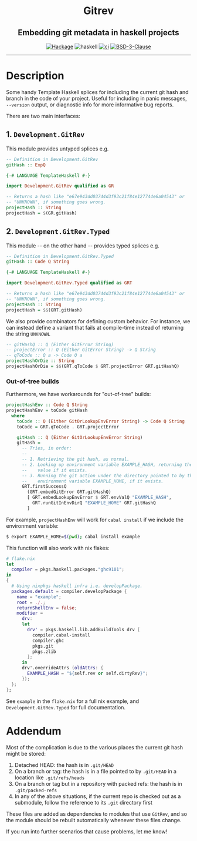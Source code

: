 <div align="center">

# Gitrev

## Embedding git metadata in haskell projects

[![Hackage](https://img.shields.io/hackage/v/gitrev)](https://hackage.haskell.org/package/gitrev)
![haskell](https://img.shields.io/static/v1?label=&message=9.0%20-%209.12&logo=haskell&logoColor=655889&labelColor=2f353e&color=655889)
[![ci](http://img.shields.io/github/actions/workflow/status/tbidne/gitrev/ci.yaml?branch=main)](https://github.com/tbidne/gitrev/actions/workflows/ci.yaml)
[![BSD-3-Clause](https://img.shields.io/github/license/tbidne/gitrev?color=blue)](https://opensource.org/licenses/BSD-3-Clause)

</div>

---

# Description

Some handy Template Haskell splices for including the current git hash and branch in the code of your project. Useful for including in panic messages, `--version` output, or diagnostic info for more informative bug reports.

There are two main interfaces:

## 1. `Development.GitRev`

This module provides untyped splices e.g.

```haskell
-- Definition in Development.GitRev
gitHash :: ExpQ
```

```haskell
{-# LANGUAGE TemplateHaskell #-}

import Development.GitRev qualified as GR

-- Returns a hash like "e67e943dd03744d3f93c21f84e127744e6a04543" or
-- "UNKNOWN", if something goes wrong.
projectHash :: String
projectHash = $(GR.gitHash)
```

## 2. `Development.GitRev.Typed`

This module -- on the other hand -- provides typed splices e.g.

```haskell
-- Definition in Development.GitRev.Typed
gitHash :: Code Q String
```

```haskell
{-# LANGUAGE TemplateHaskell #-}

import Development.GitRev.Typed qualified as GRT

-- Returns a hash like "e67e943dd03744d3f93c21f84e127744e6a04543" or
-- "UNKNOWN", if something goes wrong.
projectHash :: String
projectHash = $$(GRT.gitHash)
```

We also provide combinators for defining custom behavior. For instance, we can instead define a variant that fails at compile-time instead of returning the string `UNKNOWN`.

```haskell
-- gitHashQ :: Q (Either GitError String)
-- projectError :: Q (Either GitError String) -> Q String
-- qToCode :: Q a -> Code Q a
projectHashOrDie :: String
projectHashOrDie = $$(GRT.qToCode $ GRT.projectError GRT.gitHashQ)
```

### Out-of-tree builds

Furthermore, we have workarounds for "out-of-tree" builds:

```haskell
projectHashEnv :: Code Q String
projectHashEnv = toCode gitHash
  where
    toCode :: Q (Either GitOrLookupEnvError String) -> Code Q String
    toCode = GRT.qToCode . GRT.projectError

    gitHash :: Q (Either GitOrLookupEnvError String)
    gitHash =
      -- Tries, in order:
      --
      -- 1. Retrieving the git hash, as normal.
      -- 2. Looking up environment variable EXAMPLE_HASH, returning the
      --    value if it exists.
      -- 3. Running the git action under the directory pointed to by the
      --    environment variable EXAMPLE_HOME, if it exists.
      GRT.firstSuccessQ
        (GRT.embedGitError GRT.gitHashQ)
        [ GRT.embedLookupEnvError $ GRT.envValQ "EXAMPLE_HASH",
          GRT.runGitInEnvDirQ "EXAMPLE_HOME" GRT.gitHashQ
        ]
```

For example, `projectHashEnv` will work for `cabal install` if we include the
environment variable:

```sh
$ export EXAMPLE_HOME=$(pwd); cabal install example
```

This function will also work with nix flakes:

```nix
# flake.nix
let
  compiler = pkgs.haskell.packages."ghc9101";
in
{
  # Using nixpkgs haskell infra i.e. developPackage.
  packages.default = compiler.developPackage {
    name = "example";
    root = ./.;
    returnShellEnv = false;
    modifier =
      drv:
      let
        drv' = pkgs.haskell.lib.addBuildTools drv [
          compiler.cabal-install
          compiler.ghc
          pkgs.git
          pkgs.zlib
        ];
      in
      drv'.overrideAttrs (oldAttrs: {
        EXAMPLE_HASH = "${self.rev or self.dirtyRev}";
      });
  };
};
```

See `example` in the `flake.nix` for a full nix example, and `Development.GitRev.Typed` for full documentation.

# Addendum

Most of the complication is due to the various places the current git hash might be stored:

1. Detached HEAD: the hash is in `.git/HEAD`
2. On a branch or tag: the hash is in a file pointed to by `.git/HEAD`
in a location like `.git/refs/heads`
3. On a branch or tag but in a repository with packed refs: the hash
is in `.git/packed-refs`
4. In any of the above situations, if the current repo is checked out
as a submodule, follow the reference to its `.git` directory first

These files are added as dependencies to modules that use `GitRev`, and so the module should be rebuilt automatically whenever these files change.

If you run into further scenarios that cause problems, let me know!
